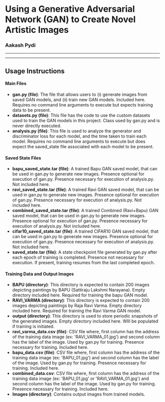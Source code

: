 # Using a Generative Adversarial Network (GAN) to Create Novel Artistic Images
### Aakash Pydi

---
---

## Usage Instructions
#### Main Files
* **gan.py (file)**: The file that allows users to (i) generate images from saved GAN models, and (ii) train new GAN models. Included here. Requires no command line arguments to execute but expects training data to be present.
* **datasets.py (file)**: This file has the code to use the custom datasets used to train the GAN models in this project. Class used by gan.py and is never directly executed.
* **analysis.py (file)**: This file is used to analyze the generator and discriminator loss for each model, and the time taken to train each model. Requires no command line arguments to execute but does expect the saved_state file associated with each model to be present.

#### Saved State Files
* **bapu_saved_state.tar (file)**: A trained Bapu GAN saved model, that can be used in gan.py to generate new images. Presence optional for execution of gan.py. Presence necessary for execution of analysis.py. Not included here.
* **ravi_saved_state.tar (file)**: A trained Ravi GAN saved model, that can be used in gan.py to generate new images. Presence optional for execution of gan.py. Presence necessary for execution of analysis.py. Not included here.
* **combined_saved_state.tar (file)**: A trained Combined (Ravi+Bapu) GAN saved model, that can be used in gan.py to generate new images. Presence optional for execution of gan.py. Presence necessary for execution of analysis.py. Not included here.
* **cifar10_saved_state.tar (file)**: A trained CIFAR10 GAN saved model, that can be used in gan.py to generate new images. Presence optional for execution of gan.py. Presence necessary for execution of analysis.py. Not included here.
* **saved_state.tar (file)**: A state checkpoint file generated by gan.py after each epoch of training is completed. Presence not necessary for execution. If present, training resumes from the last completed epoch.

#### Training Data and Output Images
* **BAPU (directory)**: This directory is expected to contain 200 images depicting paintings by BAPU (Sattiraju Lakshmi Narayana). Empty directory included here. Required for training the bapu GAN model.
* **RAVI_VARMA (directory)**: This directory is expected to contain 200 images depicting paintings by Raja Ravi Varma. Empty directory included here. Required for training the Ravi Varma GAN model.
* **output (directory)**: This directory is used to store periodic snapshots of the generated images. Empty directory included here. WIll be populated if training is initiated.
* **ravi_varma_data.csv (file)**: CSV file where, first column has the address of the training data image (ex: 'RAVI_VARMA_01.jpg') and second column has the label of the image. Used by gan.py for training. Presence necessary for training. Included here.
* **bapu_data.csv (file)**: CSV file where, first column has the address of the training data image (ex: 'BAPU_01.jpg') and second column has the label of the image. Used by gan.py for training. Presence necessary for training. Included here.
* **combined_data.csv**: CSV file where, first column has the address of the training data image (ex: 'BAPU_01.jpg' or 'RAVI_VARMA_01.jpg') and second column has the label of the image. Used by gan.py for training. Presence necessary for training. Included here.
* **Images (directory)**: Contains output images from trained models.
